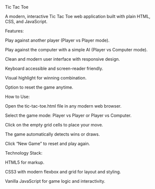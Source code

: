 Tic Tac Toe

A modern, interactive Tic Tac Toe web application built with plain HTML, CSS, and JavaScript.

Features:

Play against another player (Player vs Player mode).

Play against the computer with a simple AI (Player vs Computer mode).

Clean and modern user interface with responsive design.

Keyboard accessible and screen-reader friendly.

Visual highlight for winning combination.

Option to reset the game anytime.

How to Use:

Open the tic-tac-toe.html file in any modern web browser.

Select the game mode: Player vs Player or Player vs Computer.

Click on the empty grid cells to place your move.

The game automatically detects wins or draws.

Click “New Game” to reset and play again.

Technology Stack:

HTML5 for markup.

CSS3 with modern flexbox and grid for layout and styling.

Vanilla JavaScript for game logic and interactivity.
